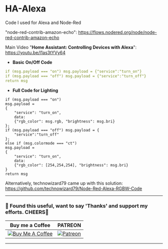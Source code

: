 # HA-Alexa
Code I used for Alexa and Node-Red

"node-red-contrib-amazon-echo": https://flows.nodered.org/node/node-red-contrib-amazon-echo

Main Video "**Home Assistant: Controlling Devices with Alexa**": https://youtu.be/l1as3tYVy64


- **Basic On/Off Code**
```yaml
if (msg.payload === "on") msg.payload = {"service":"turn_on"}
if (msg.payload === "off") msg.payload = {"service":"turn_off"}
return msg
```

- **Full Code for Lighting**
```
if (msg.payload === "on")
msg.payload =
{
    "service": "turn_on",
    data:
    {"rgb_color": msg.rgb, "brightness": msg.bri}
};
if (msg.payload === "off") msg.payload = {
    "service":"turn_off"
};
else if (msg.colormode === "ct")
msg.payload =
{
    "service": "turn_on",
    data:
    {"rgb_color": [254,254,254], "brightness": msg.bri}
}
return msg
```
Alternatively, technowizard79 came up with this solution: https://github.com/technowizard79/Node-Red-Alexa-RGBW-Code

---
### 🤝 Found this useful, want to say 'Thanks' and support my efforts. CHEERS🍺
| Buy me a Coffee | PATREON |
|-----------------|---------|
| [![Buy Me A Coffee](https://img.shields.io/badge/Buy%20Me%20A%20Coffee-donate-yellow.svg?style=flat-square&logo=buy-me-a-coffee)](https://www.buymeacoffee.com/3ative) | [![Patreon](https://img.shields.io/badge/Patreon-support-red.svg?style=flat-square&logo=patreon)](https://www.patreon.com/3ative) |
---
